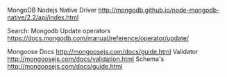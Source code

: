 MongoDB Nodejs Native Driver
http://mongodb.github.io/node-mongodb-native/2.2/api/index.html

Search: Mongodb Update operators
https://docs.mongodb.com/manual/reference/operator/update/

Mongoose Docs
http://mongoosejs.com/docs/guide.html
Validator
http://mongoosejs.com/docs/validation.html
Schema's
http://mongoosejs.com/docs/guide.html 
